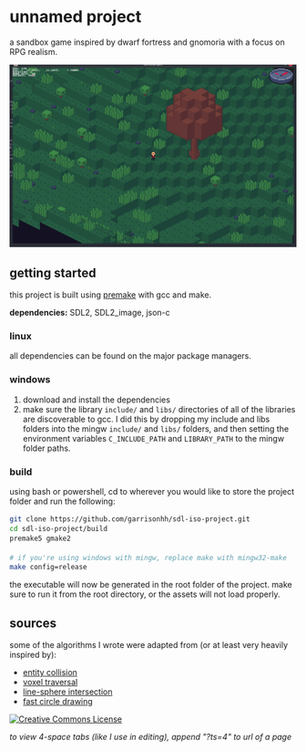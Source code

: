 # unnamed project

a sandbox game inspired by dwarf fortress and gnomoria with a focus on RPG realism.

![screenshot](/assets/screenshots/game.png)

## getting started

this project is built using [premake](https://premake.github.io/) with gcc and make.

**dependencies:** SDL2, SDL2_image, json-c

### linux

all dependencies can be found on the major package managers.

### windows

1. download and install the dependencies
2. make sure the library `include/` and `libs/` directories of all of the libraries are discoverable to gcc. I did this by dropping my include and libs folders into the mingw `include/` and `libs/` folders, and then setting the environment variables `C_INCLUDE_PATH` and `LIBRARY_PATH` to the mingw folder paths.

### build

using bash or powershell, cd to wherever you would like to store the project folder and run the following:

```bash
git clone https://github.com/garrisonhh/sdl-iso-project.git
cd sdl-iso-project/build
premake5 gmake2

# if you're using windows with mingw, replace make with mingw32-make
make config=release
```

the executable will now be generated in the root folder of the project. make sure to run it from the root directory, or the assets will not load properly.

## sources

some of the algorithms I wrote were adapted from (or at least very heavily inspired by):
- [entity collision](https://www.youtube.com/watch?v=8JJ-4JgR7Dg)
- [voxel traversal](https://citeseerx.ist.psu.edu/viewdoc/download?doi=10.1.1.42.3443&rep=rep1&type=pdf)
- [line-sphere intersection](https://gamedev.stackexchange.com/questions/27755/optimized-algorithm-for-line-sphere-intersection-in-glsl)
- [fast circle drawing](https://citeseerx.ist.psu.edu/viewdoc/summary?doi=10.1.1.92.9663)

<a rel="license" href="http://creativecommons.org/licenses/by-nc-sa/4.0/"><img alt="Creative Commons License" style="border-width:0" src="https://i.creativecommons.org/l/by-nc-sa/4.0/88x31.png" /></a>

*to view 4-space tabs (like I use in editing), append "?ts=4" to url of a page*
